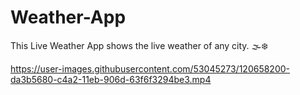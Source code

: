 # Weather-App
This Live Weather App shows the live weather of any city. 🌫️❄️

https://user-images.githubusercontent.com/53045273/120658200-da3b5680-c4a2-11eb-906d-63f6f3294be3.mp4

